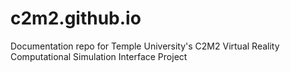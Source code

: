 # c2m2.github.io
Documentation repo for Temple University's C2M2 Virtual Reality Computational Simulation Interface Project
